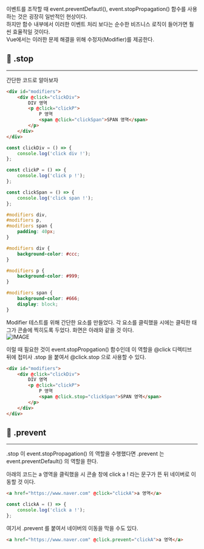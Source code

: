 이벤트를 조작할 때 event.preventDefautl(),  event.stopPropagation()  함수를 사용하는 것은 굉장히 일반적인 현상이다.  
하지만 함수 내부에서 이러한 이벤트 처리 보다는 순수한 비즈니스 로직이 들어가면 훨씬 효율적일 것이다.  
Vue에서는 이러한 문제 해결을 위해 수정자(Modifier)를 제공한다.   
## 📌 .stop  
---  
간단한 코드로 알아보자  
```html  
<div id="modifiers">
	<div @click="clickDiv">
		DIV 영역
		<p @click="clickP">
			P 영역
			<span @click="clickSpan">SPAN 영역</span>
		</p>
	</div>
</div>  
```  
```javascript  
const clickDiv = () => {
	console.log('click div !');
};

const clickP = () => {
	console.log('click p !');
};

const clickSpan = () => {
	console.log('click span !');
};  
```  
```css  
#modifiers div,
#modifiers p,
#modifiers span {
	padding: 40px;
}

#modifiers div {
	background-color: #ccc;
}

#modifiers p {
	background-color: #999;
}

#modifiers span {
	background-color: #666;
	display: block;
}  
```  
  
Modifier  테스트를 위해 간단한 요소를 만들었다. 각 요소를 클릭했을 시에는 클릭한 태그가 콘솔에 찍히도록 두었다. 화면은 아래와 같을 것 이다.  
![IMAGE](https://raw.githubusercontent.com/nogi-bot/resources/main/jeygeon/images/0cf760fa-33f7-446e-9da6-9f66928a082b-image.png)  
  
  
  
이럴 때 필요한 것이 event.stopPropgation() 함수인데 이 역할을 @click  디렉티브 뒤에 접미사 .stop 을 붙여서 @click.stop 으로 사용할 수 있다.  
```html  
<div id="modifiers">
	<div @click="clickDiv">
		DIV 영역
		<p @click="clickP">
			P 영역
			<span @click.stop="clickSpan">SPAN 영역</span>
		</p>
	</div>
</div>  
```  
  
  
  
## 📌 .prevent  
---  
.stop 이 event.stopPropagation() 의 역할을 수행했다면 .prevent 는 event.preventDefault() 의 역할을 한다.  
  
아래의 코드는 a 영역을 클릭했을 시 콘솔 창에 click a ! 라는 문구가 뜬 뒤 네이버로 이동할 것 이다.  
```html  
<a href="https://www.naver.com" @click="clickA">a 영역</a>  
```  
```javascript  
const clickA = () => {
	console.log('click a !');
};  
```  
  
여기서 .prevent 를 붙여서 네이버의 이동을 막을 수도 있다.  
```html  
<a href="https://www.naver.com" @click.prevent="clickA">a 영역</a>  
```  
